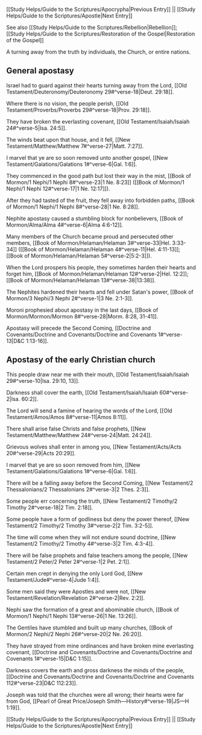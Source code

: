 [[Study Helps/Guide to the Scriptures/Apocrypha|Previous Entry]]  ||  [[Study Helps/Guide to the Scriptures/Apostle|Next Entry]]

 See also [[Study Helps/Guide to the Scriptures/Rebellion|Rebellion]]; [[Study Helps/Guide to the Scriptures/Restoration of the Gospel|Restoration of the Gospel]]

 A turning away from the truth by individuals, the Church, or entire nations.

## General apostasy

 Israel had to guard against their hearts turning away from the Lord, [[Old Testament/Deuteronomy/Deuteronomy 29#^verse-18|Deut. 29:18]].

 Where there is no vision, the people perish, [[Old Testament/Proverbs/Proverbs 29#^verse-18|Prov. 29:18]].

 They have broken the everlasting covenant, [[Old Testament/Isaiah/Isaiah 24#^verse-5|Isa. 24:5]].

 The winds beat upon that house, and it fell, [[New Testament/Matthew/Matthew 7#^verse-27|Matt. 7:27]].

 I marvel that ye are so soon removed unto another gospel, [[New Testament/Galations/Galations 1#^verse-6|Gal. 1:6]].

 They commenced in the good path but lost their way in the mist, [[Book of Mormon/1 Nephi/1 Nephi 8#^verse-23|1 Ne. 8:23]] ([[Book of Mormon/1 Nephi/1 Nephi 12#^verse-17|1 Ne. 12:17]]).

 After they had tasted of the fruit, they fell away into forbidden paths, [[Book of Mormon/1 Nephi/1 Nephi 8#^verse-28|1 Ne. 8:28]].

 Nephite apostasy caused a stumbling block for nonbelievers, [[Book of Mormon/Alma/Alma 4#^verse-6|Alma 4:6-12]].

 Many members of the Church became proud and persecuted other members, [[Book of Mormon/Helaman/Helaman 3#^verse-33|Hel. 3:33-34]] ([[Book of Mormon/Helaman/Helaman 4#^verse-11|Hel. 4:11-13]]; [[Book of Mormon/Helaman/Helaman 5#^verse-2|5:2-3]]).

 When the Lord prospers his people, they sometimes harden their hearts and forget him, [[Book of Mormon/Helaman/Helaman 12#^verse-2|Hel. 12:2]]; [[Book of Mormon/Helaman/Helaman 13#^verse-38|13:38]].

 The Nephites hardened their hearts and fell under Satan's power, [[Book of Mormon/3 Nephi/3 Nephi 2#^verse-1|3 Ne. 2:1-3]].

 Moroni prophesied about apostasy in the last days, [[Book of Mormon/Mormon/Mormon 8#^verse-28|Morm. 8:28, 31-41]].

 Apostasy will precede the Second Coming, [[Doctrine and Covenants/Doctrine and Covenants/Doctrine and Covenants 1#^verse-13|D&C 1:13-16]].

## Apostasy of the early Christian church

 This people draw near me with their mouth, [[Old Testament/Isaiah/Isaiah 29#^verse-10|Isa. 29:10, 13]].

 Darkness shall cover the earth, [[Old Testament/Isaiah/Isaiah 60#^verse-2|Isa. 60:2]].

 The Lord will send a famine of hearing the words of the Lord, [[Old Testament/Amos/Amos 8#^verse-11|Amos 8:11]].

 There shall arise false Christs and false prophets, [[New Testament/Matthew/Matthew 24#^verse-24|Matt. 24:24]].

 Grievous wolves shall enter in among you, [[New Testament/Acts/Acts 20#^verse-29|Acts 20:29]].

 I marvel that ye are so soon removed from him, [[New Testament/Galations/Galations 1#^verse-6|Gal. 1:6]].

 There will be a falling away before the Second Coming, [[New Testament/2 Thessalonians/2 Thessalonians 2#^verse-3|2 Thes. 2:3]].

 Some people err concerning the truth, [[New Testament/2 Timothy/2 Timothy 2#^verse-18|2 Tim. 2:18]].

 Some people have a form of godliness but deny the power thereof, [[New Testament/2 Timothy/2 Timothy 3#^verse-2|2 Tim. 3:2-5]].

 The time will come when they will not endure sound doctrine, [[New Testament/2 Timothy/2 Timothy 4#^verse-3|2 Tim. 4:3-4]].

 There will be false prophets and false teachers among the people, [[New Testament/2 Peter/2 Peter 2#^verse-1|2 Pet. 2:1]].

 Certain men crept in denying the only Lord God, [[New Testament/Jude#^verse-4|Jude 1:4]].

 Some men said they were Apostles and were not, [[New Testament/Revelation/Revelation 2#^verse-2|Rev. 2:2]].

 Nephi saw the formation of a great and abominable church, [[Book of Mormon/1 Nephi/1 Nephi 13#^verse-26|1 Ne. 13:26]].

 The Gentiles have stumbled and built up many churches, [[Book of Mormon/2 Nephi/2 Nephi 26#^verse-20|2 Ne. 26:20]].

 They have strayed from mine ordinances and have broken mine everlasting covenant, [[Doctrine and Covenants/Doctrine and Covenants/Doctrine and Covenants 1#^verse-15|D&C 1:15]].

 Darkness covers the earth and gross darkness the minds of the people, [[Doctrine and Covenants/Doctrine and Covenants/Doctrine and Covenants 112#^verse-23|D&C 112:23]].

 Joseph was told that the churches were all wrong; their hearts were far from God, [[Pearl of Great Price/Joseph Smith—History#^verse-19|JS—H 1:19]].

[[Study Helps/Guide to the Scriptures/Apocrypha|Previous Entry]]  ||  [[Study Helps/Guide to the Scriptures/Apostle|Next Entry]]